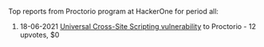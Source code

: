 Top reports from Proctorio program at HackerOne for period all:

1. 18-06-2021 [Universal Cross-Site Scripting vulnerability](https://hackerone.com/reports/1326264) to Proctorio - 12 upvotes, $0
